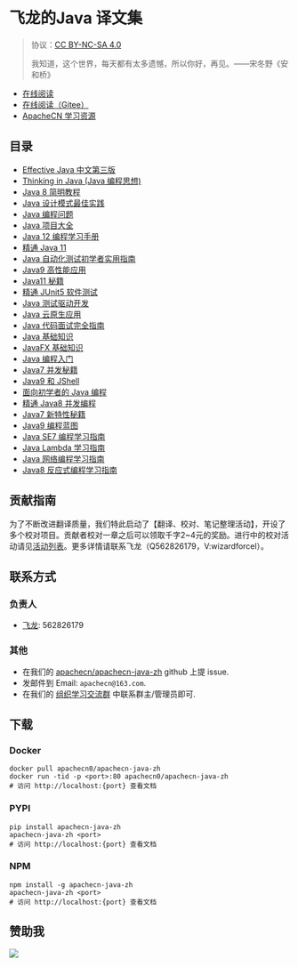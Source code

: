 # 飞龙的Java 译文集

> 协议：[CC BY-NC-SA 4.0](http://creativecommons.org/licenses/by-nc-sa/4.0/)
> 
> 我知道，这个世界，每天都有太多遗憾，所以你好，再见。——宋冬野《安和桥》

* [在线阅读](https://java.apachecn.org)
* [在线阅读（Gitee）](https://apachecn.gitee.io/apachecn-java-zh/)
* [ApacheCN 学习资源](http://docs.apachecn.org/)

## 目录

+   [Effective Java 中文第三版](docs/effective-java-3e-zh/SUMMARY.md)
+   [Thinking in Java (Java 编程思想)](docs/thinking-in-java-zh/SUMMARY.md)
+   [Java 8 简明教程](docs/modern-java-zh/REAMDE.md)
+   [Java 设计模式最佳实践](docs/design-pattern-best-prac-java/SUMMARY.md)
+   [Java 编程问题](docs/java-coding-prob/SUMMARY.md)
+   [Java 项目大全](docs/java-proj/SUMMARY.md)
+   [Java 12 编程学习手册](docs/learn-java12-prog/SUMMARY.md)
+   [精通 Java 11](docs/master-java11/SUMMARY.md)
+   [Java 自动化测试初学者实用指南](docs/handson-auto-test-java-beginners/SUMMARY.md)
+   [Java9 高性能应用](docs/high-perform-app-java9/SUMMARY.md)
+   [Java11 秘籍](docs/java11-cb/SUMMARY.md)
+   [精通 JUnit5 软件测试](docs/master-soft-test-junit5/SUMMARY.md)
+   [Java 测试驱动开发](docs/test-driven-java-dev/SUMMARY.md)
+   [Java 云原生应用](docs/cloud-native-app-java/SUMMARY.md)
+   [Java 代码面试完全指南](docs/comp-code-interview-guide-java/SUMMARY.md)
+   [Java 基础知识](docs/java-fund/SUMMARY.md)
+   [JavaFX 基础知识](docs/javafx-essential/SUMMARY.md)
+   [Java 编程入门](docs/intro-prog-java/SUMMARY.md)
+   [Java7 并发秘籍](docs/java7-concur-cb/SUMMARY.md)
+   [Java9 和 JShell](docs/java9-jshell/SUMMARY.md)
+   [面向初学者的 Java 编程](docs/java-prog-beginner/SUMMARY.md)
+   [精通 Java8 并发编程](docs/master-concur-prog-java8/SUMMARY.md)
+   [Java7 新特性秘籍](docs/java7-new-feat-cb/SUMMARY.md)
+   [Java9 编程蓝图](docs/java9-prog-blueprint/SUMMARY.md)
+   [Java SE7 编程学习指南](docs/java-se7-prog-study-guide/SUMMARY.md)
+   [Java Lambda 学习指南](docs/learn-java-lambda/SUMMARY.md)
+   [Java 网络编程学习指南](docs/learn-network-prog-java/SUMMARY.md)
+   [Java8 反应式编程学习指南](docs/learn-react-prog-java8/SUMMARY.md)

<!--
无需翻译：

Java9 编程示例（java9-prog-example）
-->

## 贡献指南

为了不断改进翻译质量，我们特此启动了【翻译、校对、笔记整理活动】，开设了多个校对项目。贡献者校对一章之后可以领取千字2\~4元的奖励。进行中的校对活动请见[活动列表](https://home.apachecn.org/#/docs/activity/docs-activity)。更多详情请联系飞龙（Q562826179，V:wizardforcel）。

## 联系方式

### 负责人

* [飞龙](https://github.com/wizardforcel): 562826179

### 其他

*   在我们的 [apachecn/apachecn-java-zh](https://github.com/apachecn/apachecn-java-zh) github 上提 issue.
*   发邮件到 Email: `apachecn@163.com`.
*   在我们的 [组织学习交流群](http://www.apachecn.org/organization/348.html) 中联系群主/管理员即可.

## 下载

### Docker

```
docker pull apachecn0/apachecn-java-zh
docker run -tid -p <port>:80 apachecn0/apachecn-java-zh
# 访问 http://localhost:{port} 查看文档
```

### PYPI

```
pip install apachecn-java-zh
apachecn-java-zh <port>
# 访问 http://localhost:{port} 查看文档
```

### NPM

```
npm install -g apachecn-java-zh
apachecn-java-zh <port>
# 访问 http://localhost:{port} 查看文档
```

## 赞助我

![](https://img-blog.csdnimg.cn/20200112005920729.png)
